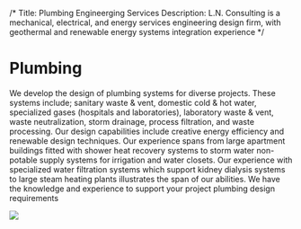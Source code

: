 /*
Title: Plumbing Engineerging Services
Description: L.N. Consulting is a mechanical, electrical, and energy services engineering design firm, with geothermal and renewable energy systems integration experience
*/

# Plumbing

<div>
	<div class="row">
		<div class="col-md-6" >
			<div class="well" >
				<p>
					We develop the design of plumbing systems for diverse projects. These systems include; sanitary waste & vent, domestic cold & hot water, specialized gases (hospitals and laboratories), laboratory waste & vent, waste neutralization, storm drainage, process filtration, and waste processing. Our design capabilities include creative energy efficiency and renewable design techniques. Our experience spans from large apartment buildings fitted with shower heat recovery systems to storm water non-potable supply systems for irrigation and water closets. Our experience with specialized water filtration systems which support kidney dialysis systems to large steam heating plants illustrates the span of our abilities. We have the knowledge and experience to support your project plumbing design requirements
				</p>
			</div>
		</div>
		<div class="col-md-6" >
			<img class="img-responsive img-rounded" src="http://placehold.it/640x400" >
		</div>
	</div>
</div>